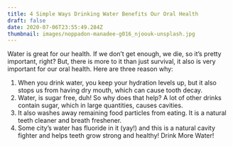 ```yaml
---
title: 4 Simple Ways Drinking Water Benefits Our Oral Health
draft: false
date: 2020-07-06T23:55:49.284Z
thumbnail: images/noppadon-manadee-g016_njoouk-unsplash.jpg
---
```



Water is great for our health. If we don’t get enough, we die, so it’s pretty important, right? But, there is more to it than just survival, it also is very important for our oral health. Here are three reason why:

1. When you drink water, you keep your hydration levels up, but it also stops us from having dry mouth, which can cause tooth decay. 
2. Water, is sugar free, duh! So why does that help?  A lot of other drinks contain sugar, which in large quantities, causes cavities.
3. It also washes away remaining food particles from eating. It is a natural teeth cleaner and breath freshener. 
4. Some city’s water has fluoride in it (yay!) and this is a natural cavity fighter and helps teeth grow strong and healthy!  Drink More Water!